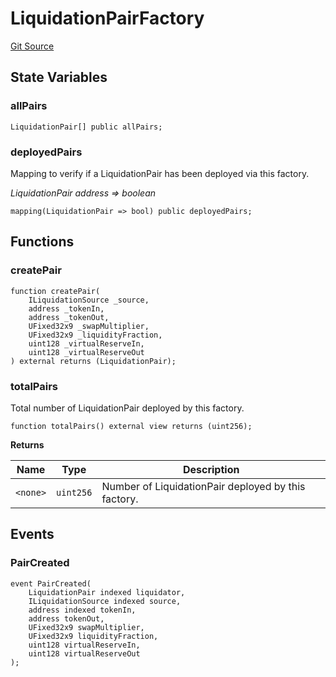 # LiquidationPairFactory
[Git Source](https://github.com/pooltogether/v5-liquidator/blob/ec165bc70ce06ff56ed5f6b62ef103b1443540b8/src/LiquidationPairFactory.sol)


## State Variables
### allPairs

```solidity
LiquidationPair[] public allPairs;
```


### deployedPairs
Mapping to verify if a LiquidationPair has been deployed via this factory.

*LiquidationPair address => boolean*


```solidity
mapping(LiquidationPair => bool) public deployedPairs;
```


## Functions
### createPair


```solidity
function createPair(
    ILiquidationSource _source,
    address _tokenIn,
    address _tokenOut,
    UFixed32x9 _swapMultiplier,
    UFixed32x9 _liquidityFraction,
    uint128 _virtualReserveIn,
    uint128 _virtualReserveOut
) external returns (LiquidationPair);
```

### totalPairs

Total number of LiquidationPair deployed by this factory.


```solidity
function totalPairs() external view returns (uint256);
```
**Returns**

|Name|Type|Description|
|----|----|-----------|
|`<none>`|`uint256`|Number of LiquidationPair deployed by this factory.|


## Events
### PairCreated

```solidity
event PairCreated(
    LiquidationPair indexed liquidator,
    ILiquidationSource indexed source,
    address indexed tokenIn,
    address tokenOut,
    UFixed32x9 swapMultiplier,
    UFixed32x9 liquidityFraction,
    uint128 virtualReserveIn,
    uint128 virtualReserveOut
);
```


